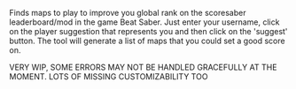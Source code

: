 Finds maps to play to improve you global rank on the scoresaber leaderboard/mod in the game Beat Saber.
Just enter your username, click on the player suggestion that represents you and then click on the 'suggest' button. The tool will generate a list of maps that you could set a good score on.

VERY WIP, SOME ERRORS MAY NOT BE HANDLED GRACEFULLY AT THE MOMENT. LOTS OF MISSING CUSTOMIZABILITY TOO
